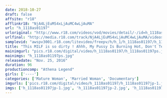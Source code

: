 ```yaml
---
date: 2018-10-27
draft: false
affsite: "r18"
afflinkr18: "NjA4LjEuMS4xLjAuMC4wLjAuMA"
url: "h_1118as01197"
urloriginal: "http://www.r18.com/videos/vod/movies/detail/-/id=h_1118as01197"
urlfinal: "http://media.r18.com/track/NjA4LjEuMS4xLjAuMC4wLjAuMA/videos/vod/movies/detail/-/id=h_1118as01197"
samplevid: "awspv3001.r18.com/litevideo/freepv/h/h_1/h_1118as01197/h_1118as01197_dmb_s.mp4"
title: "This MILF is so dirty ! Ahhh, My Pussy Is Burning Hot, Don't Tease Me, Just Shove It In!"
mainimgurl: "pics.r18.com/digital/video/h_1118as01197/h_1118as01197ps.jpg"
mainimgs: "h_1118as01197ps.jpg"
releasedate: "Nov. 25, 2016"
duration: 96
productioncomp: "Athena Legend"
girls: ['----']
categories: ['Mature Woman', 'Married Woman', 'Documentary']
imgurls: ['pics.r18.com/digital/video/h_1118as01197/h_1118as01197jp-1.jpg', 'pics.r18.com/digital/video/h_1118as01197/h_1118as01197jp-2.jpg', 'pics.r18.com/digital/video/h_1118as01197/h_1118as01197jp-3.jpg', 'pics.r18.com/digital/video/h_1118as01197/h_1118as01197jp-4.jpg', 'pics.r18.com/digital/video/h_1118as01197/h_1118as01197jp-5.jpg', 'pics.r18.com/digital/video/h_1118as01197/h_1118as01197jp-6.jpg', 'pics.r18.com/digital/video/h_1118as01197/h_1118as01197jp-7.jpg', 'pics.r18.com/digital/video/h_1118as01197/h_1118as01197jp-8.jpg', 'pics.r18.com/digital/video/h_1118as01197/h_1118as01197jp-9.jpg', 'pics.r18.com/digital/video/h_1118as01197/h_1118as01197jp-10.jpg', 'pics.r18.com/digital/video/h_1118as01197/h_1118as01197jp-11.jpg', 'pics.r18.com/digital/video/h_1118as01197/h_1118as01197jp-12.jpg', 'pics.r18.com/digital/video/h_1118as01197/h_1118as01197jp-13.jpg', 'pics.r18.com/digital/video/h_1118as01197/h_1118as01197jp-14.jpg', 'pics.r18.com/digital/video/h_1118as01197/h_1118as01197jp-15.jpg', 'pics.r18.com/digital/video/h_1118as01197/h_1118as01197jp-16.jpg', 'pics.r18.com/digital/video/h_1118as01197/h_1118as01197jp-17.jpg', 'pics.r18.com/digital/video/h_1118as01197/h_1118as01197jp-18.jpg', 'pics.r18.com/digital/video/h_1118as01197/h_1118as01197jp-19.jpg', 'pics.r18.com/digital/video/h_1118as01197/h_1118as01197jp-20.jpg']
imgs: ['h_1118as01197jp-1.jpg', 'h_1118as01197jp-2.jpg', 'h_1118as01197jp-3.jpg', 'h_1118as01197jp-4.jpg', 'h_1118as01197jp-5.jpg', 'h_1118as01197jp-6.jpg', 'h_1118as01197jp-7.jpg', 'h_1118as01197jp-8.jpg', 'h_1118as01197jp-9.jpg', 'h_1118as01197jp-10.jpg', 'h_1118as01197jp-11.jpg', 'h_1118as01197jp-12.jpg', 'h_1118as01197jp-13.jpg', 'h_1118as01197jp-14.jpg', 'h_1118as01197jp-15.jpg', 'h_1118as01197jp-16.jpg', 'h_1118as01197jp-17.jpg', 'h_1118as01197jp-18.jpg', 'h_1118as01197jp-19.jpg', 'h_1118as01197jp-20.jpg']
---
```

